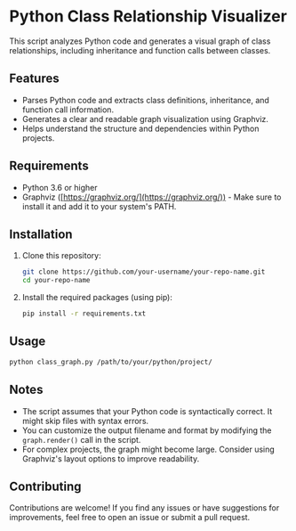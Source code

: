 # Python Class Relationship Visualizer

This script analyzes Python code and generates a visual graph of class relationships, including inheritance and function calls between classes.

## Features

- Parses Python code and extracts class definitions, inheritance, and function call information.
- Generates a clear and readable graph visualization using Graphviz.
- Helps understand the structure and dependencies within Python projects.

## Requirements

- Python 3.6 or higher
- Graphviz ([https://graphviz.org/](https://graphviz.org/)) - Make sure to install it and add it to your system's PATH.

## Installation

1. Clone this repository:

   ```bash
   git clone https://github.com/your-username/your-repo-name.git
   cd your-repo-name
   ```

2. Install the required packages (using pip):
   
   ```bash
   pip install -r requirements.txt
   ```

## Usage

   ```bash
   python class_graph.py /path/to/your/python/project/
   ```
## Notes

- The script assumes that your Python code is syntactically correct. It might skip files with syntax errors.
- You can customize the output filename and format by modifying the `graph.render()` call in the script.
- For complex projects, the graph might become large. Consider using Graphviz's layout options to improve readability.

## Contributing

Contributions are welcome! If you find any issues or have suggestions for improvements, feel free to open an issue or submit a pull request.
  
